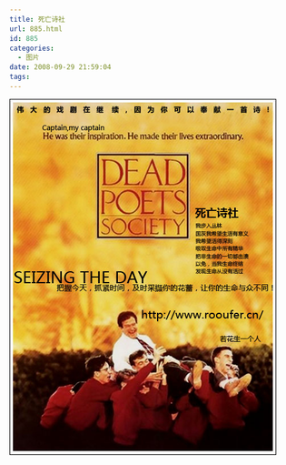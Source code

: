 ```yaml
---
title: 死亡诗社
url: 885.html
id: 885
categories:
  - 图片
date: 2008-09-29 21:59:04
tags:
---
```


![](/images/attachments/month_0809/k2008929215826.jpg)
